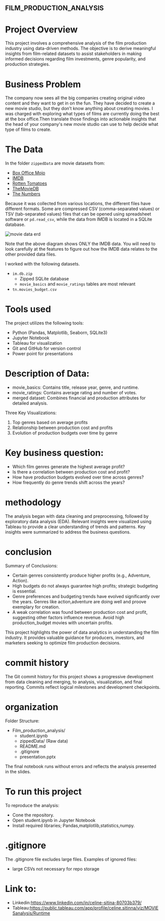 
## FILM_PRODUCTION_ANALYSIS
# Project Overview
This project involves a comprehensive analysis of the film production industry using data-driven methods. The objective is to derive meaningful insights from film-related datasets to assist stakeholders in making informed decisions regarding film investments, genre popularity, and production strategies.

# Business Problem
The company now sees all the big companies creating original video content and they want to get in on the fun. They have decided to create a new movie studio, but they don’t know anything about creating movies. I was charged with exploring what types of films are currently doing the best at the box office.Then translate those findings into actionable insights that the head of your company's new movie studio can use to help decide what type of films to create.

# The Data
In the folder `zippedData` are movie datasets from:
* [Box Office Mojo](https://www.boxofficemojo.com/)
* [IMDB](https://www.imdb.com/)
* [Rotten Tomatoes](https://www.rottentomatoes.com/)
* [TheMovieDB](https://www.themoviedb.org/)
* [The Numbers](https://www.the-numbers.com/)

Because it was collected from various locations, the different files have different formats. Some are compressed CSV (comma-separated values) or TSV (tab-separated values) files that can be opened using spreadsheet software or `pd.read_csv`, while the data from IMDB is located in a SQLite database.

![movie data erd](https://raw.githubusercontent.com/learn-co-curriculum/dsc-phase-2-project-v3/main/movie_data_erd.jpeg)

Note that the above diagram shows ONLY the IMDB data. You will need to look carefully at the features to figure out how the IMDB data relates to the other provided data files.

I worked with the following datasets.
* `im.db.zip`
  * Zipped SQLite database
  * `movie_basics` and `movie_ratings` tables are most relevant
* `tn.movies_budget.csv`

# Tools used
The project utilizes the following tools:
- Python (Pandas, Matplotlib, Seaborn, SQLite3)
- Jupyter Notebook
- Tableau for visualization
- Git and GitHub for version control
- Power point for presentations

# Description of Data:
- movie_basics: Contains title, release year, genre, and runtime.
- movie_ratings: Contains average rating and number of votes.
- merged dataset: Combines financial and production attributes for detailed analysis.

Three Key Visualizations:
1. Top genres based on average profits
2. Relationship between production cost and profits
3. Evolution of production budgets over time by genre

# Key business question:
- Which film genres generate the highest average profit?
- Is there a correlation between production cost and profit?
- How have production budgets evolved over time across genres?
- How frequently do genre trends shift across the years?
# methodology
The analysis began with data cleaning and preprocessing, followed by exploratory data analysis (EDA). Relevant insights were visualized using Tableau to provide a clear understanding of trends and patterns. Key insights were summarized to address the business questions.

# conclusion
Summary of Conclusions:
- Certain genres consistently produce higher profits (e.g., Adventure, Action).
- High budgets do not always guarantee high profits; strategic budgeting is essential.
- Genre preferences and budgeting trends have evolved significantly over the years.
  Genres like action,adventure are doing well and proove exemplary for creation.
- A weak correlation was found between production cost and profit, suggesting other factors influence revenue.
  Avoid high production_budget movies with uncertain profits.

This project highlights the power of data analytics in understanding the film industry. It provides valuable guidance for producers, investors, and marketers seeking to optimize film production decisions.

# commit history
The Git commit history for this project shows a progressive development from data cleaning and merging, to analysis, visualization, and final reporting. Commits reflect logical milestones and development checkpoints.

# organization
Folder Structure:
- Film_production_analysis/
  - student.ipynb
  - zippedData/ (Raw data)
  - README.md
  - .gitignore
  - presentation.pptx

The final notebook runs without errors and reflects the analysis presented in the slides.

# To run this project
To reproduce the analysis:
- Cone the repository.
- Open student.ipynb in Jupyter Notebook
- Install required libraries; Pandas,matplotlib,statistics,numpy.

# .gitignore
The .gitignore file excludes large files.
Examples of ignored files:
- large CSVs not necessary for repo storage

# Link to:
- Linkedin:https://www.linkedin.com/in/celine-sitina-80703b379/
- Tableau:https://public.tableau.com/app/profile/celine.sitinna/viz/MOVIESanalysis/Runtime